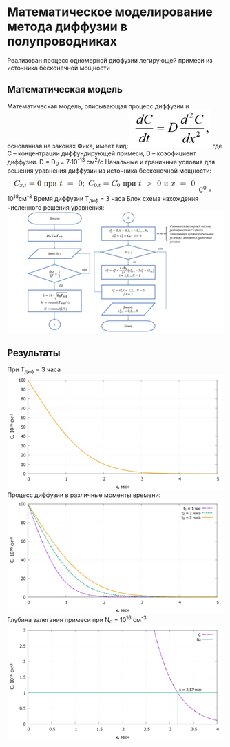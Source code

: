 
# Математическое моделирование метода диффузии в полупроводниках
Реализован процесс одномерной диффузии легирующей примеси из источника бесконечной мощности
##

## Математическая модель
Математическая модель, описывающая процесс диффузии и основанная на законах Фика, имеет вид:
![FickEquation.png](data/FickEquation.jpg)
где C – концентрации диффундирующей примеси,
D – коэффициент диффузии.
D = D<sub>0</sub> = 7∙10<sup>-13</sup> см<sup>2</sup>/c
Начальные и граничные условия для решения уравнения диффузии из источника бесконечной мощности:
![STRC.jpg](data/STRC.jpg)
С<sup>0</sup> = 10<sup>18</sup>см<sup>-3</sup>
Время диффузии Т<sub>диф</sub> = 3 часа
Блок схема нахождения численного решения уравнения:
![algorithm.jpg](data/algorithm.jpg)
## Результаты
При Т<sub>диф</sub> = 3 часа
![C3h.png](data/plot/C3h.png)
Процесс диффузии в различные моменты времени:
![C123h.png](data/plot/C123h.png)
Глубина залегания примеси при N<sub>d</sub> = 10<sup>16</sup> см<sup>-3</sup>
![Solved_with_Nd.png](data/plot/Solved_with_Nd.png)